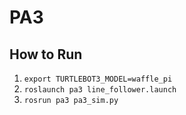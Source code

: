 # PA3

## How to Run

1. `export TURTLEBOT3_MODEL=waffle_pi`
2. `roslaunch pa3 line_follower.launch`
3. `rosrun pa3 pa3_sim.py`